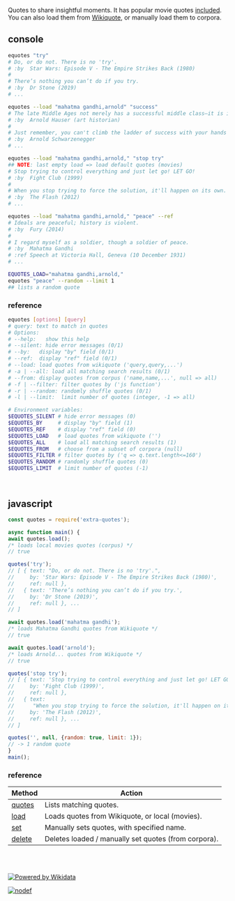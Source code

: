 Quotes to share insightful moments. It has popular movie quotes [included].
You can also load them from [Wikiquote], or manually load them to corpora.


## console

```bash
equotes "try"
# Do, or do not. There is no 'try'.
# :by  Star Wars: Episode V - The Empire Strikes Back (1980)
#
# There’s nothing you can’t do if you try.
# :by  Dr Stone (2019)
# ...

equotes --load "mahatma gandhi,arnold" "success"
# The late Middle Ages not merely has a successful middle class—it is in fact a middle-class period.
# :by  Arnold Hauser (art historian)
#
# Just remember, you can't climb the ladder of success with your hands in your pockets.
# :by  Arnold Schwarzenegger
# ...

equotes --load "mahatma gandhi,arnold," "stop try"
## NOTE: last empty load => load default quotes (movies)
# Stop trying to control everything and just let go! LET GO!
# :by  Fight Club (1999)
#
# When you stop trying to force the solution, it'll happen on its own.
# :by  The Flash (2012)
# ...

equotes --load "mahatma gandhi,arnold," "peace" --ref
# Ideals are peaceful; history is violent.
# :by  Fury (2014)
#
# I regard myself as a soldier, though a soldier of peace.
# :by  Mahatma Gandhi
# :ref Speech at Victoria Hall, Geneva (10 December 1931)
# ...

EQUOTES_LOAD="mahatma gandhi,arnold,"
equotes "peace" --random --limit 1
## lists a random quote
```

### reference

```bash
equotes [options] [query]
# query: text to match in quotes
# Options:
# --help:   show this help
# --silent: hide error messages (0/1)
# --by:   display "by" field (0/1)
# --ref:  display "ref" field (0/1)
# --load: load quotes from wikiquote ('query,query,...')
# -a | --all: load all matching search results (0/1)
# --from: display quotes from corpus ('name,name,...', null => all)
# -f | --filter: filter quotes by ('js function')
# -r | --random: randomly shuffle quotes (0/1)
# -l | --limit:  limit number of quotes (integer, -1 => all)

# Environment variables:
$EQUOTES_SILENT # hide error messages (0)
$EQUOTES_BY     # display "by" field (1)
$EQUOTES_REF    # display "ref" field (0)
$EQUOTES_LOAD   # load quotes from wikiquote ('')
$EQUOTES_ALL    # load all matching search results (1)
$EQUOTES_FROM   # choose from a subset of corpora (null)
$EQUOTES_FILTER # filter quotes by ('q => q.text.length<=160')
$EQUOTES_RANDOM # randomly shuffle quotes (0)
$EQUOTES_LIMIT  # limit number of quotes (-1)
```
<br>


## javascript

```javascript
const quotes = require('extra-quotes');

async function main() {
await quotes.load();
/* loads local movies quotes (corpus) */
// true

quotes('try');
// [ { text: "Do, or do not. There is no 'try'.",
//     by: 'Star Wars: Episode V - The Empire Strikes Back (1980)',
//     ref: null },
//   { text: 'There’s nothing you can’t do if you try.',
//     by: 'Dr Stone (2019)',
//     ref: null }, ...
// ]

await quotes.load('mahatma gandhi');
/* loads Mahatma Gandhi quotes from Wikiquote */
// true

await quotes.load('arnold');
/* loads Arnold... quotes from Wikiquote */
// true

quotes('stop try');
// [ { text: 'Stop trying to control everything and just let go! LET GO!',
//     by: 'Fight Club (1999)',
//     ref: null },
//   { text:
//      "When you stop trying to force the solution, it'll happen on its own.",
//     by: 'The Flash (2012)',
//     ref: null }, ...
// ]

quotes('', null, {random: true, limit: 1});
// -> 1 random quote
}
main();
```

### reference

| Method              | Action
|---------------------|-------
| [quotes]            | Lists matching quotes.
| [load]              | Loads quotes from Wikiquote, or local (movies).
| [set]               | Manually sets quotes, with specified name.
| [delete]            | Deletes loaded / manually set quotes (from corpora).

<br>
<br>

[![Powered by Wikidata][powered_by_wikidata_img]][powered_by_wikidata_url]

[![nodef](https://merferry.glitch.me/card/extra-quotes.svg)](https://nodef.github.io)

[quotes]: https://github.com/nodef/extra-quotes/wiki
[load]: https://github.com/nodef/extra-quotes/wiki/load
[set]: https://github.com/nodef/extra-quotes/wiki/set
[delete]: https://github.com/nodef/extra-quotes/wiki/delete
[Wikiquote]: https://en.wikiquote.org/wiki/Main_Page
[included]: https://github.com/nodef/extra-quotes/blob/master/index.csv
[powered_by_wikidata_img]: https://upload.wikimedia.org/wikipedia/commons/a/ae/Wikidata_Stamp_Rec_Dark.svg
[powered_by_wikidata_url]: https://www.wikidata.org/wiki/Wikidata:Data_access#Best_practices_to_follow
